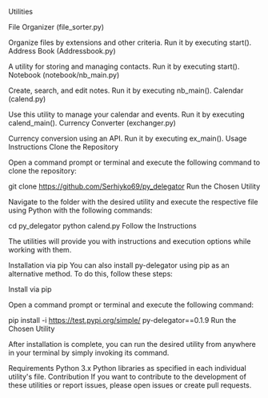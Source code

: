 Utilities

File Organizer (file_sorter.py)

Organize files by extensions and other criteria.
Run it by executing start().
Address Book (Addressbook.py)

A utility for storing and managing contacts.
Run it by executing start().
Notebook (notebook/nb_main.py)

Create, search, and edit notes.
Run it by executing nb_main().
Calendar (calend.py)

Use this utility to manage your calendar and events.
Run it by executing calend_main().
Currency Converter (exchanger.py)

Currency conversion using an API.
Run it by executing ex_main().
Usage Instructions
Clone the Repository

Open a command prompt or terminal and execute the following command to clone the repository:

git clone https://github.com/Serhiyko69/py_delegator
Run the Chosen Utility

Navigate to the folder with the desired utility and execute the respective file using Python with the following commands:

cd py_delegator
python calend.py
Follow the Instructions

The utilities will provide you with instructions and execution options while working with them.

Installation via pip
You can also install py-delegator using pip as an alternative method. To do this, follow these steps:

Install via pip

Open a command prompt or terminal and execute the following command:

pip install -i https://test.pypi.org/simple/ py-delegator==0.1.9
Run the Chosen Utility

After installation is complete, you can run the desired utility from anywhere in your terminal by simply invoking its command.

Requirements
Python 3.x
Python libraries as specified in each individual utility's file.
Contribution
If you want to contribute to the development of these utilities or report issues, please open issues or create pull requests.
